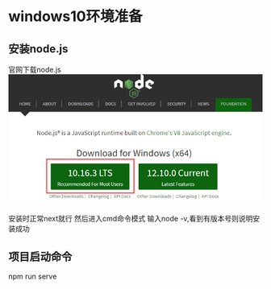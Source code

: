 # windows10环境准备
## 安装node.js
官网下载node.js
![avatar](assets/node1.jpg)

安装时正常next就行
然后进入cmd命令模式
输入node -v,看到有版本号则说明安装成功

## 项目启动命令
npm run serve